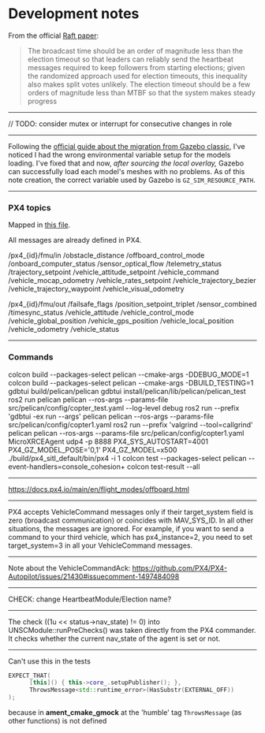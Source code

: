 # Development notes
From the official [Raft paper](https://raft.github.io/raft.pdf):
> The broadcast time should be an order of magnitude less than the election timeout so that leaders can
> reliably send the heartbeat messages required to keep followers from starting elections; given the randomized approach
> used for election timeouts, this inequality also makes split votes unlikely. The election timeout should be
> a few orders of magnitude less than MTBF so that the system makes steady progress

---
// TODO: consider mutex or interrupt for consecutive changes in role

---
Following the [official guide about the migration from Gazebo classic](https://github.com/gazebosim/gz-sim/blob/gz-sim7/tutorials/migration_sdf.md#path-relative-to-an-environment-variable), I've noticed I had the wrong environmental variable setup for the models loading. I've fixed that and now, *after sourcing the local overlay,* Gazebo can successfully load each model's meshes with no problems.
As of this note creation, the correct variable used by Gazebo is `GZ_SIM_RESOURCE_PATH`.

---
### PX4 topics

Mapped in [this file](https://github.com/PX4/PX4-Autopilot/blob/main/src/modules/uxrce_dds_client/dds_topics.yaml).

All messages are already defined in PX4.

/px4_{id}/fmu/in
    /obstacle_distance
    /offboard_control_mode
    /onboard_computer_status
    /sensor_optical_flow
    /telemetry_status
    /trajectory_setpoint
    /vehicle_attitude_setpoint
        /vehicle_command
    /vehicle_mocap_odometry
    /vehicle_rates_setpoint
    /vehicle_trajectory_bezier
    /vehicle_trajectory_waypoint
    /vehicle_visual_odometry

/px4_{id}/fmu/out
            /failsafe_flags
    /position_setpoint_triplet
    /sensor_combined
    /timesync_status
            /vehicle_attitude
        /vehicle_control_mode
        /vehicle_global_position
            /vehicle_gps_position
        /vehicle_local_position
        /vehicle_odometry
        /vehicle_status

---
### Commands
colcon build --packages-select pelican --cmake-args -DDEBUG_MODE=1
colcon build --packages-select pelican --cmake-args -DBUILD_TESTING=1
gdbtui build/pelican/pelican
gdbtui install/pelican/lib/pelican/pelican_test
ros2 run pelican pelican --ros-args --params-file src/pelican/config/copter_test.yaml --log-level debug
ros2 run --prefix 'gdbtui -ex run --args' pelican pelican --ros-args --params-file src/pelican/config/copter1.yaml
ros2 run --prefix 'valgrind --tool=callgrind' pelican pelican --ros-args --params-file src/pelican/config/copter1.yaml
MicroXRCEAgent udp4 -p 8888
PX4_SYS_AUTOSTART=4001 PX4_GZ_MODEL_POSE='0,1' PX4_GZ_MODEL=x500 ./build/px4_sitl_default/bin/px4 -i 1
colcon test --packages-select pelican --event-handlers=console_cohesion+
colcon test-result --all

---
https://docs.px4.io/main/en/flight_modes/offboard.html

---
PX4 accepts VehicleCommand messages only if their target_system field is zero (broadcast
communication) or coincides with MAV_SYS_ID. In all other situations, the messages are
ignored. For example, if you want to send a command to your third vehicle, which has
px4_instance=2, you need to set target_system=3 in all your VehicleCommand messages.

---
Note about the VehicleCommandAck:
https://github.com/PX4/PX4-Autopilot/issues/21430#issuecomment-1497484098

---
CHECK: change HeartbeatModule/Election name?

---
The check ((1u << status->nav_state) != 0) into UNSCModule::runPreChecks() was taken directly from the PX4 commander.
It checks whether the current nav_state of the agent is set or not.

---
Can't use this in the tests
```cpp
EXPECT_THAT(
      [this]() { this->core_.setupPublisher(); },
      ThrowsMessage<std::runtime_error>(HasSubstr(EXTERNAL_OFF))
);
```
because in **ament_cmake_gmock** at the 'humble' tag `ThrowsMessage` (as other functions) is not defined
